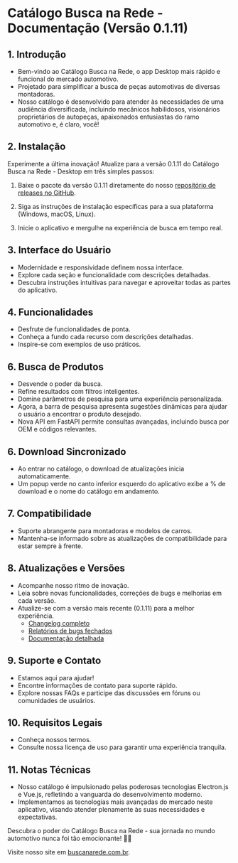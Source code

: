 # Catálogo Busca na Rede - Documentação (Versão 0.1.11)

## 1. Introdução
- Bem-vindo ao Catálogo Busca na Rede, o app Desktop mais rápido e funcional do mercado automotivo.
- Projetado para simplificar a busca de peças automotivas de diversas montadoras.
- Nosso catálogo é desenvolvido para atender às necessidades de uma audiência diversificada, incluindo mecânicos habilidosos, visionários proprietários de autopeças, apaixonados entusiastas do ramo automotivo e, é claro, você!

## 2. Instalação
   
  Experimente a última inovação! Atualize para a versão 0.1.11 do Catálogo Busca na Rede - Desktop em três simples passos:

  1. Baixe o pacote da versão 0.1.11 diretamente do nosso [repositório de releases no GitHub](https://github.com/agenciaclose/busca-desktop/releases).
  
  2. Siga as instruções de instalação específicas para a sua plataforma (Windows, macOS, Linux).

  3. Inicie o aplicativo e mergulhe na experiência de busca em tempo real.

## 3. Interface do Usuário
   - Modernidade e responsividade definem nossa interface.
   - Explore cada seção e funcionalidade com descrições detalhadas.
   - Descubra instruções intuitivas para navegar e aproveitar todas as partes do aplicativo.

## 4. Funcionalidades
   - Desfrute de funcionalidades de ponta.
   - Conheça a fundo cada recurso com descrições detalhadas.
   - Inspire-se com exemplos de uso práticos.

## 6. Busca de Produtos
   - Desvende o poder da busca.
   - Refine resultados com filtros inteligentes.
   - Domine parâmetros de pesquisa para uma experiência personalizada.
   - Agora, a barra de pesquisa apresenta sugestões dinâmicas para ajudar o usuário a encontrar o produto desejado.
   - Nova API em FastAPI permite consultas avançadas, incluindo busca por OEM e códigos relevantes.

## 6. Download Sincronizado
   - Ao entrar no catálogo, o download de atualizações inicia automaticamente.
   - Um popup verde no canto inferior esquerdo do aplicativo exibe a % de download e o nome do catálogo em andamento.

## 7. Compatibilidade
   - Suporte abrangente para montadoras e modelos de carros.
   - Mantenha-se informado sobre as atualizações de compatibilidade para estar sempre à frente.

## 8. Atualizações e Versões
   - Acompanhe nosso ritmo de inovação.
   - Leia sobre novas funcionalidades, correções de bugs e melhorias em cada versão.
   - Atualize-se com a versão mais recente (0.1.11) para a melhor experiência.
     - [Changelog completo](https://github.com/agenciaclose/busca-desktop/blob/main/Windows%20Version/0.1.11/CHANGELOG.md)
     - [Relatórios de bugs fechados](https://github.com/agenciaclose/busca-desktop/issues?q=is%3Aissue+is%3Aclosed)
     - [Documentação detalhada](https://github.com/agenciaclose/busca-desktop/blob/main/Windows%20Version/0.1.11/README.md)

## 9. Suporte e Contato
   - Estamos aqui para ajudar!
   - Encontre informações de contato para suporte rápido.
   - Explore nossas FAQs e participe das discussões em fóruns ou comunidades de usuários.

## 10. Requisitos Legais
   - Conheça nossos termos.
   - Consulte nossa licença de uso para garantir uma experiência tranquila.

## 11. Notas Técnicas
   - Nosso catálogo é impulsionado pelas poderosas tecnologias Electron.js e Vue.js, refletindo a vanguarda do desenvolvimento moderno.
   - Implementamos as tecnologias mais avançadas do mercado neste aplicativo, visando atender plenamente às suas necessidades e expectativas.

Descubra o poder do Catálogo Busca na Rede - sua jornada no mundo automotivo nunca foi tão emocionante! 🚗💨

Visite nosso site em [buscanarede.com.br](https://buscanarede.com.br).

